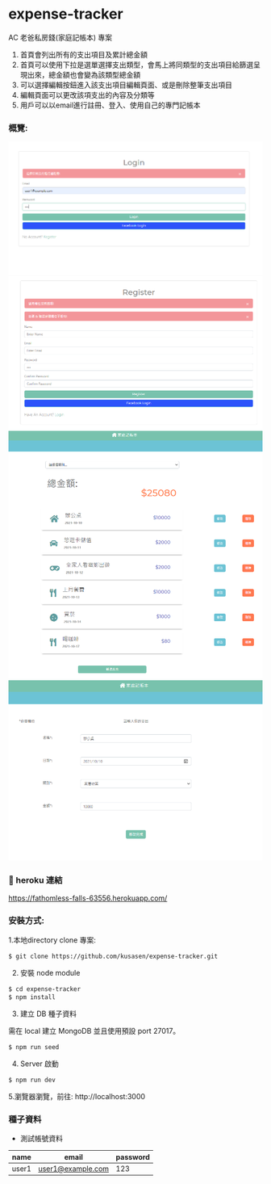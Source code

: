 # expense-tracker
AC 老爸私房錢(家庭記帳本) 專案

1. 首頁會列出所有的支出項目及累計總金額
2. 首頁可以使用下拉是選單選擇支出類型，會馬上將同類型的支出項目給篩選呈現出來，總金額也會變為該類型總金額
3. 可以選擇編輯按鈕進入該支出項目編輯頁面、或是刪除整筆支出項目
4. 編輯頁面可以更改該項支出的內容及分類等
5. 用戶可以以email進行註冊、登入、使用自己的專門記帳本

### 概覽:

![login image](https://github.com/andy2148deathedge/expense-tracker/blob/main/expense-tracker3.PNG)
![login image](https://github.com/andy2148deathedge/expense-tracker/blob/main/expense-tracker4.PNG)
![login image](https://github.com/andy2148deathedge/expense-tracker/blob/main/expense-tracker1.PNG)
![login image](https://github.com/andy2148deathedge/expense-tracker/blob/main/expense-tracker2.PNG) 

### :link: heroku 連結
https://fathomless-falls-63556.herokuapp.com/

### 安裝方式:

1.本地directory clone 專案:

```bash
$ git clone https://github.com/kusasen/expense-tracker.git
```

2. 安裝 node module

```bash
$ cd expense-tracker
$ npm install
```

3. 建立 DB 種子資料

需在 local 建立 MongoDB 並且使用預設 port 27017。

```bash
$ npm run seed
```

4. Server 啟動
```bash
$ npm run dev
```

5.瀏覽器瀏覽，前往: http://localhost:3000

### 種子資料
- 測試帳號資料

| name            | email    | password |
| --------------- | -------- |----------|
| user1          | user1@example.com     | 123  |
```